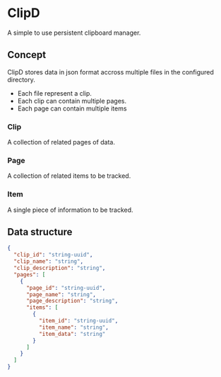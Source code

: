 # ClipD

A simple to use persistent clipboard manager.

## Concept

ClipD stores data in json format accross multiple files in the configured
directory.

- Each file represent a clip.
- Each clip can contain multiple pages.
- Each page can contain multiple items

### Clip

A collection of related pages of data.

### Page

A collection of related items to be tracked.

### Item

A single piece of information to be tracked.

## Data structure

```json
{
  "clip_id": "string-uuid",
  "clip_name": "string",
  "clip_description": "string",
  "pages": [
    {
      "page_id": "string-uuid",
      "page_name": "string",
      "page_description": "string",
      "items": [
        {
          "item_id": "string-uuid",
          "item_name": "string",
          "item_data": "string"
        }
      ]
    }
  ]
}
```

